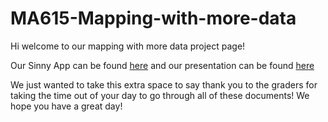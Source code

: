 # MA615-Mapping-with-more-data

Hi welcome to our mapping with more data project page!

Our Sinny App can be found [here](https://zhuangbc.shinyapps.io/FEMA_Project/)
and our presentation can be found [here](http://rpubs.com/zixuan0738/MapPresentation)

We just wanted to take this extra space to say thank you to the graders for taking the time out of your day to go through all of these documents! We hope you have a great day!
